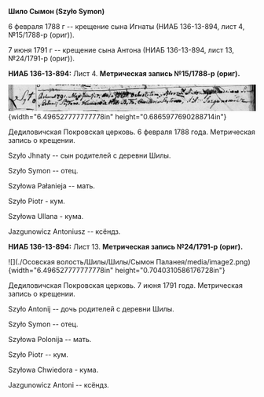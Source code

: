 **Шило Сымон (Szyło Symon)**

6 февраля 1788 г -- крещение сына Игнаты (НИАБ 136-13-894, лист 4,
№15/1788-р (ориг)).

7 июня 1791 г -- крещение сына Антона (НИАБ 136-13-894, лист 13,
№24/1791-р (ориг)).

**НИАБ 136-13-894:** Лист 4. **Метрическая запись №15/1788-р (ориг).**

![](./media/d22d3ad667a16d8d33b2970bdf041ace2e81a7d3.png){width="6.496527777777778in"
height="0.6865977690288714in"}

Дедиловичская Покровская церковь. 6 февраля 1788 года. Метрическая
запись о крещении.

Szyło Jhnaty -- сын родителей с деревни Шилы.

Szyło Symon -- отец.

Szyłowa Pałanieja -- мать.

Szyło Piotr - кум.

Szyłowa Ullana - кума.

Jazgunowicz Antoniusz -- ксёндз.

**НИАБ 136-13-894:** Лист 13. **Метрическая запись №24/1791-р (ориг).**

![](./Осовская волость/Шилы/Шилы/Сымон Паланея/media/image2.png){width="6.496527777777778in"
height="0.7040310586176728in"}

Дедиловичская Покровская церковь. 7 июня 1791 года. Метрическая запись о
крещении.

Szyło Antonij -- дочь родителей с деревни Шилы.

Szyło Symon -- отец.

Szyłowa Polonija -- мать.

Szyło Piotr -- кум.

Szyłowa Chwiedora - кума.

Jazgunowicz Antoni -- ксёндз.
